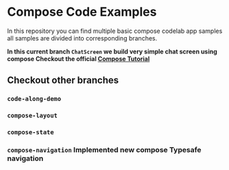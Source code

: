 # Compose Code Examples

In this repository you can find multiple basic compose codelab app samples all
samples are divided into corresponding branches.

**In this current branch ```ChatScreen``` we build very simple chat screen using compose
Checkout the official [Compose Tutorial](https://developer.android.com/develop/ui/compose/tutorial)**

## **Checkout other branches** 

### ```code-along-demo```

### ```compose-layout```

### ```compose-state```

### ```compose-navigation```  Implemented new compose Typesafe navigation